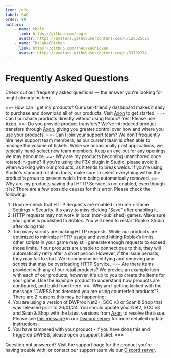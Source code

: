 ```yaml
---
icon: info
label: FAQ
order: 99
authors: 
    - name: cbgle
      link: https://github.com/cbgle
      avatar: https://avatars.githubusercontent.com/u/126525625
    - name: TheCakeChicken
      link: https://github.com/TheCakeChicken
      avatar: https://avatars.githubusercontent.com/u/33702174
---
```

# Frequently Asked Questions

Check out our frequently asked questions — the answer you're looking for might already be here.

==- How can I get my products?
Our user-friendly dashboard makes it easy to purchase and download all of our products. Visit [Axon](https://axon.whitehill.group) to get started.
==- Can I purchase products directly without using Robux?
Yes! Please use [Axon](https://axon.whitehill.group).
==- Do you provide product transfers?
We've introduced product transfers through [Axon](https://axon.whitehill.group), giving you greater control over how and where you use your products.
==- Can I join your support team?
We don’t frequently hire new support team members, as our current team is often able to manage the volume of tickets. While we occasionally post applications, we typically hand-select new team members. Keep an eye out for any openings we may announce.
==- Why are my products becoming unanchored once rotated in-game?
If you're using the F3X plugin in Studio, please avoid it when working with our products, as it tends to break welds. If you're using Studio's standard rotation tools, make sure to select everything within the product's group to prevent welds from being automatically removed.
==- Why are my products saying that HTTP Service is not enabled, even though it is?
There are a few possible causes for this error. Please check the following:
1. Double-check that HTTP Requests are enabled in Home > Game Settings > Security. It's easy to miss clicking "Save" after enabling it.
2. HTTP requests may not work in local (non-published) games. Make sure your game is published to Roblox. You will need to restart Roblox Studio after doing this.
3. Too many scripts are making HTTP requests. While our products are optimized to minimize HTTP usage and avoid hitting Roblox’s limits, other scripts in your game may still generate enough requests to exceed those limits. If our products are unable to connect due to this, they will automatically retry after a short period. However, if the issue persists, they may fail to start. We recommend identifying and removing any scripts that may be overloading HTTP Service.
==- Are there items provided with any of our retail products?
We provide an example item with each of our products; however, it's up to you to create the items for your game. Use the example product to understand how products are configured, and build from there.
==- Why am I getting kicked with the message "DWPSS has detected you are using counterfeit products"?
There are 2 reasons this may be happening:
1. You are using a version of DWProx Net2+, SCO v3 or Scan & Shop that was released prior to 26/01/24. You should update your Net2, SCO v3 and Scan & Shop with the latest versions from [Axon](https://axon.whitehill.group) to resolve the issue. Please see [this message](https://discord.com/channels/616745092279173151/1169430086500491375/1200237894430892072) in our [Discord server](https://discord.whitehill.group/) for more detailed update instructions.
2. You have tampered with your product - if you have done this and triggered DWPSS, please open a support ticket.
===

Question not answered? Visit the support page for the product you're having trouble with, or contact our support team via our [Discord server](https://discord.whitehill.group/).